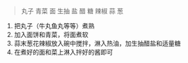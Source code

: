 > 丸子 青菜 面 生抽 盐 醋 糖 辣椒 蒜 葱

1. 把丸子（牛丸鱼丸等等）煮熟
2. 加入面饼和青菜，将面煮软
3. 蒜末葱花辣椒放入碗中搅拌，淋入热油，加生抽醋盐和适量糖
4. 在煮好的面和菜上淋入拌好的酱即可
